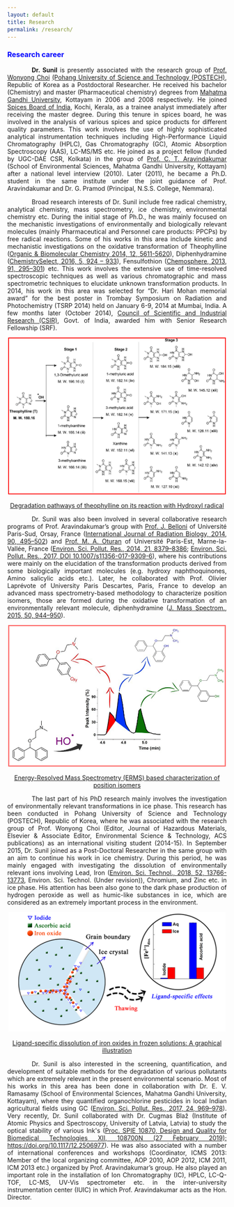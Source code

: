 ```yaml
---
layout: default
title: Research
permalink: /research/
---
```


<style>
    tab1 { padding-left: 4em; }
</style>

<h3 style="color: blue; text-align: left;">Research career</h3>

<p style="text-align: justify;"><tab1><strong>Dr. Sunil</strong> is presently associated with the research group of <a href="http://epa.postech.ac.kr/body/body_3/body_3_1.html" target="_blank">Prof. Wonyong Choi</a> <a href="http://www.postech.ac.kr/eng/" target="_blank">(Pohang University of Science and Technology (POSTECH)</a>, Republic of Korea as a Postdoctoral Researcher. He received his bachelor (Chemistry) and master (Pharmaceutical chemistry) degrees from <a href="https://www.mgu.ac.in" target="_blank">Mahatma Gandhi University</a>, Kottayam in 2006 and 2008 respectively. He joined <a href="http://www.indianspices.com" target="_blank">Spices Board of India</a>, Kochi, Kerala, as a trainee analyst immediately after receiving the master degree. During this tenure in spices board, he was involved in the analysis of various spices and spice products for different quality parameters. This work involves the use of highly sophisticated analytical instrumentation techniques including High-Performance Liquid Chromatography (HPLC), Gas Chromatography (GC), Atomic Absorption Spectroscopy (AAS), LC-MS/MS etc. He joined as a project fellow (funded by UGC-DAE CSR, Kolkata) in the group of <a href="http://www.ctamgu.in/home/" target="_blank">Prof. C. T. Aravindakumar</a> (School of Environmental Sciences, Mahatma Gandhi University, Kottayam) after a national level interview (2010). Later (2011), he became a Ph.D. student in the same institute under the joint guidance of Prof. Aravindakumar and Dr. G. Pramod (Principal, N.S.S. College, Nemmara).</tab1></p>

<p style="text-align: justify;"><tab1>Broad research interests of Dr. Sunil include free radical chemistry, analytical chemistry, mass spectrometry, ice chemistry, environmental chemistry etc. During the initial stage of Ph.D., he was mainly focused on the mechanistic investigations of environmentally and biologically relevant molecules (mainly Pharmaceutical and Personnel care products: PPCPs) by free radical reactions. Some of his works in this area include kinetic and mechanistic investigations on the oxidative transformation of Theophylline (<a href="http://pubs.rsc.org/-/content/articlehtml/2014/ob/c4ob00102h" target="_blank">Organic &amp; Biomolecular Chemistry 2014, 12, 5611-5620</a>), Diphenhydramine (<a href="http://onlinelibrary.wiley.com/doi/10.1002/slct.201600103/abstract" target="_blank">ChemistrySelect, 2016, 5, 924 – 933</a>), Fensulfothion (<a href="https://www.sciencedirect.com/science/article/pii/S0045653512014385?via%3Dihub" target="_blank">Chemosphere, 2013, 91, 295–301</a>) etc. This work involves the extensive use of time-resolved spectroscopic techniques as well as various chromatographic and mass spectrometric techniques to elucidate unknown transformation products. In 2014, his work in this area was selected for “Dr. Hari Mohan memorial award” for the best poster in Trombay Symposium on Radiation and Photochemistry (TSRP 2014) held on January 6-9, 2014 at Mumbai, India. A few months later (October 2014), <a href="http://www.csir.res.in" target="_blank">Council of Scientific and Industrial Research (CSIR)</a>, Govt. of India, awarded him with Senior Research Fellowship (SRF).</tab1></p>

<p style="color: blue; text-align: center;"><a href="https://github.com/sunilpaulmathew/sunilpaulmathew.github.io/blob/master/asset/pic012.jpg?raw=true" target="_blank"><img src="https://github.com/sunilpaulmathew/sunilpaulmathew.github.io/blob/master/asset/pic012.jpg?raw=true" alt="" width="500" height="360" /></a></p>

<p style="color: blue; text-align: center;"><a href="http://pubs.rsc.org/-/content/articlehtml/2014/ob/c4ob00102h" target="_blank">Degradation pathways of theophylline on its reaction with Hydroxyl radical</a></p>

<p style="text-align: justify;"><tab1>Dr. Sunil was also been involved in several collaborative research programs of Prof. Aravindakumar’s group with <a href="http://pagesperso.lcp.u-psud.fr/belloni/" target="_blank">Prof. J. Belloni</a> of Université Paris-Sud, Orsay, France (<a href="http://www.tandfonline.com/doi/full/10.3109/09553002.2014.899451" target="_blank">International Journal of Radiation Biology, 2014, 90, 495–502</a>) and <a href="http://lge.u-pem.fr/organisation-et-personnel/personnel/oturan-mehmet-ali/" target="_blank">Prof. M. A. Oturan</a> of Université Paris-Est, Marne-la-Vallée, France (<a href="https://link.springer.com/article/10.1007/s11356-014-2772-4" target="_blank">Environ. Sci. Pollut. Res., 2014, 21, 8379–8386</a>; <a href="https://link.springer.com/article/10.1007%2Fs11356-017-9309-6" target="_blank">Environ. Sci. Pollut. Res., 2017, DOI 10.1007/s11356-017-9309-6</a>), where his contributions were mainly on the elucidation of the transformation products derived from some biologically important molecules (e.g. hydroxy naphthoquinones, Amino salicylic acids etc.). Later, he collaborated with Prof. Olivier Laprévote of University Paris Descartes, Paris, France to develop an advanced mass spectrometry-based methodology to characterize position isomers, those are formed during the oxidative transformation of an environmentally relevant molecule, diphenhydramine (<a href="http://onlinelibrary.wiley.com/doi/10.1002/jms.3607/full" target="_blank">J. Mass Spectrom., 2015, 50, 944–950</a>).</tab1></p>

<p style="color: blue; text-align: center;"><a href="https://github.com/sunilpaulmathew/sunilpaulmathew.github.io/blob/master/asset/pic013.jpg?raw=true" target="_blank"><img src="https://github.com/sunilpaulmathew/sunilpaulmathew.github.io/blob/master/asset/pic013.jpg?raw=true" alt="" width="500" height="325" /></a></p>

<p style="color: blue; text-align: center;"><a href="http://onlinelibrary.wiley.com/doi/10.1002/jms.3607/full" target="_blank">Energy-Resolved Mass Spectrometry (ERMS) based characterization of position isomers</a></p>

<p style="text-align: justify;"><tab1>The last part of his PhD research mainly involves the investigation of environmentally relevant transformations in ice phase. This research has been conducted in Pohang University of Science and Technology (POSTECH), Republic of Korea, where he was associated with the research group of Prof. Wonyong Choi (Editor, Journal of Hazardous Materials, Elsevier &amp; Associate Editor, Environmental Science &amp; Technology, ACS publications) as an international visiting student (2014-15). In September 2015, Dr. Sunil joined as a Post-Doctoral Researcher in the same group with an aim to continue his work in ice chemistry. During this period, he was mainly engaged with investigating the dissolution of environmentally relevant ions involving Lead, Iron (<a href="https://pubs.acs.org/doi/10.1021/acs.est.8b04484" target="_blank">Environ. Sci. Technol., 2018, 52, 13766-13773</a>, Environ. Sci. Technol. (Under revision)), Chromium, and Zinc etc. in ice phase. His attention has been also gone to the dark phase production of hydrogen peroxide as well as humic-like substances in ice, which are considered as an extremely important process in the environment.</tab1></p>

<p style="color: blue; text-align: center;"><a href="https://github.com/sunilpaulmathew/sunilpaulmathew.github.io/blob/master/asset/pic011.jpg?raw=true" target="_blank"><img src="https://github.com/sunilpaulmathew/sunilpaulmathew.github.io/blob/master/asset/pic011.jpg?raw=true" alt="" width="500" height="275" /></a></p>

<p style="color: blue; text-align: center;"><a href="https://pubs.acs.org/doi/10.1021/acs.est.8b04484" target="_blank">Ligand-specific dissolution of iron oxides in frozen solutions: A graphical illustration</a></p>

<p style="text-align: justify;"><tab1>Dr. Sunil is also interested in the screening, quantification, and development of suitable methods for the degradation of various pollutants which are extremely relevant in the present environmental scenario. Most of his works in this area has been done in collaboration with Dr. E. V. Ramasamy (School of Environmental Sciences, Mahatma Gandhi University, Kottayam), where they quantified organochlorine pesticides in local Indian agricultural fields using GC (<a href="https://link.springer.com/article/10.1007%2Fs11356-016-7834-3" target="_blank">Environ. Sci. Pollut. Res., 2017, 24, 969–978</a>). Very recently, Dr. Sunil collaborated with Dr. Cugmas Blaž (Institute of Atomic Physics and Spectroscopy, University of Latvia, Latvia) to study the optical stability of various Ink's (<a href="https://www.spiedigitallibrary.org/conference-proceedings-of-spie/10870/108700N/Poor-optical-stability-of-molecular-dyes-when-used-as-absorbers/10.1117/12.2506977.short?SSO=1" target="_blank">Proc. SPIE 10870, Design and Quality for Biomedical Technologies XII, 108700N (27 February 2019); https://doi.org/10.1117/12.2506977</a>). He was also associated with a number of international conferences and workshops (Coordinator, ICMS 2013: Member of the local organizing committee, AOP 2010, AOP 2012, ICM 2011, ICM 2013 etc.) organized by Prof. Aravindakumar’s group. He also played an important role in the installation of Ion Chromatography (IC), HPLC, LC-Q-TOF, LC-MS, UV-Vis spectrometer etc. in the inter-university instrumentation center (IUIC) in which Prof. Aravindakumar acts as the Hon. Director.</tab1></p>
